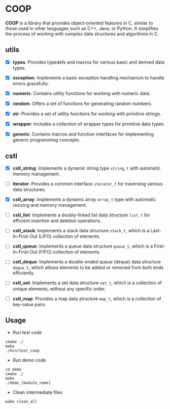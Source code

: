 # COOP

**COOP** is a library that provides object-oriented features in C, similar to those used in other languages such as C++, Java, or Python. It simplifies the process of working with complex data structures and algorithms in C.



## utils

- [x] **types**: Provides typedefs and macros for various basic and derived data types.
- [x] **exception**: Implements a basic exception handling mechanism to handle errors gracefully.
- [x] **numeric**: Contains utility functions for working with numeric data.
- [x] **random**: Offers a set of functions for generating random numbers.
- [x] **str**:  Provides a set of utility functions for working with primitive strings.
- [x] **wrapper**: Includes a collection of wrapper types for primitive data types.
- [x] **generic**: Contains macros and function interfaces for implementing generic programming concepts.



## cstl

- [x] **cstl_string**: Implements a dynamic string type `string_t` with automatic memory management.
- [ ] **iterator**: Provides a common interface `iterator_t` for traversing various data structures.
- [x] **cstl_array**: Implements a dynamic array `array_t` type with automatic resizing and memory management.
- [ ] **cstl_list**: Implements a doubly-linked list data structure `list_t` for efficient insertion and deletion operations.
- [ ] **cstl_stack**: Implements a stack data structure `stack_t`, which is a Last-In-First-Out (LIFO) collection of elements.
- [ ] **cstl_queue**: Implements a queue data structure `queue_t`, which is a First-In-First-Out (FIFO) collection of elements.
- [ ] **cstl_deque**: Implements a double-ended queue (deque) data structure `deque_t`, which allows elements to be added or removed from both ends efficiently.
- [ ] **cstl_set**: Implements a set data structure `set_t`, which is a collection of unique elements, without any specific order.
- [ ] **cstl_map**: Provides a map data structure `map_t`, which is a collection of key-value pairs.



## Usage

- Run test code

```shell
cmake ./
make
./bin/test_coop
```

- Run demo code

```shell
cd demo
cmake ./
make
./demo_[module_name]
```

- Clean intermediate files

```shell
make clean_all
```

